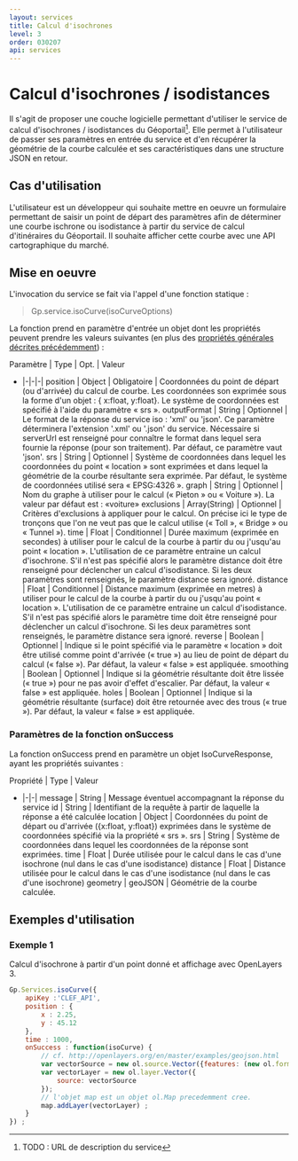 ```yaml
---
layout: services
title: Calcul d'isochrones
level: 3
order: 030207
api: services
---
```


# Calcul d'isochrones / isodistances

Il s'agit de proposer une couche logicielle permettant d'utiliser le service de calcul d'isochrones / isodistances du Géoportail[^7]. Elle permet à l'utilisateur de passer ses paramètres en entrée du service et d'en récupérer la géométrie de la courbe calculée et ses caractéristiques dans une structure JSON en retour.

## Cas d'utilisation

L'utilisateur est un développeur qui souhaite mettre en oeuvre un formulaire permettant de saisir un point de départ des paramètres afin de déterminer une courbe ischrone ou isodistance à partir du service de calcul d'itinéraires du Géoportail. Il souhaite afficher cette courbe avec une API cartographique du marché.

## Mise en oeuvre

L'invocation du service se fait via l'appel d'une fonction statique :

> Gp.service.isoCurve(isoCurveOptions)

La fonction prend en paramètre d'entrée un objet dont les propriétés peuvent prendre les valeurs suivantes (en plus des [propriétés générales décrites précédemment](./dd_services.html#commonParams)) :

Paramètre | Type | Opt. | Valeur
- |-|-|-|
position | Object | Obligatoire | Coordonnées du point de départ (ou d'arrivée) du calcul de courbe. Les coordonnées son exprimée sous la forme d'un objet : { x:float, y:float}. Le système de coordonnées est spécifié à l'aide du paramètre « srs ».
outputFormat | String | Optionnel | Le format de la réponse du service iso : 'xml' ou 'json'. Ce paramètre déterminera l'extension '.xml' ou '.json' du service. Nécessaire si serverUrl est renseigné pour connaître le format dans lequel sera fournie la réponse (pour son traitement). Par défaut, ce paramètre vaut 'json'.
srs | String | Optionnel | Système de coordonnées dans lequel les coordonnées du point « location » sont exprimées et dans lequel la géométrie de la courbe résultante sera exprimée. Par défaut, le système de coordonnées utilisé sera « EPSG:4326 ».
graph | String | Optionnel | Nom du graphe à utiliser pour le calcul (« Pieton » ou « Voiture »). La valeur par défaut est : «voiture» 
exclusions | Array(String) | Optionnel | Critères d'exclusions à appliquer pour le calcul. On précise ici le type de tronçons que l'on ne veut pas que le calcul utilise (« Toll », « Bridge » ou « Tunnel »).
time | Float | Conditionnel | Durée maximum (exprimée en secondes) à utiliser pour le calcul de la courbe à partir du ou j'usqu'au point « location ». L'utilisation de ce paramètre entraine un calcul d'isochrone. S'il n'est pas spécifié alors le paramètre distance doit être renseigné pour déclencher un calcul d'isodistance. Si les deux paramètres sont renseignés, le paramètre distance sera ignoré.
distance | Float | Conditionnel | Distance maximum (exprimée en metres) à utiliser pour le calcul de la courbe à partir du ou j'usqu'au point « location ». L'utilisation de ce paramètre entraine un calcul d'isodistance. S'il n'est pas spécifié alors le paramètre time doit être renseigné pour déclencher un calcul d'isochrone. Si les deux paramètres sont renseignés, le paramètre distance sera ignoré.
reverse | Boolean | Optionnel | Indique si le point spécifié via le paramètre « location » doit être utilisé comme point d'arrivée (« true ») au lieu de point de départ du calcul (« false »). Par défaut, la valeur « false » est appliquée.
smoothing | Boolean | Optionnel | Indique si la géométrie résultante doit être lissée (« true ») pour ne pas avoir d'effet d'escalier. Par défaut, la valeur « false » est appliquée.
holes | Boolean | Optionnel | Indique si la géométrie résultante (surface) doit être retournée avec des trous (« true »). Par défaut, la valeur « false » est appliquée.


### Paramètres de la fonction onSuccess

La fonction onSuccess prend en paramètre un objet IsoCurveResponse, ayant les propriétés suivantes :

Propriété | Type | Valeur
- |-|-|
message | String | Message éventuel accompagnant la réponse du service
id | String | Identifiant de la requête à partir de laquelle la réponse a été calculée
location | Object | Coordonnées du point de départ ou d'arrivée ({x:float, y:float}) exprimées dans le système de coordonnées spécifié via la propriété « srs ».
srs | String | Système de coordonnées dans lequel les coordonnées de la réponse sont exprimées.
time | Float | Durée utilisée pour le calcul dans le cas d'une isochrone (nul dans le cas d'une isodistance)
distance | Float | Distance utilisée pour le calcul dans le cas d'une isodistance (nul dans le cas d'une isochrone)
geometry | geoJSON | Géométrie de la courbe calculée.

## Exemples d'utilisation

### Exemple 1

Calcul d'isochrone à partir d'un point donné et affichage avec OpenLayers 3.

``` javascript
Gp.Services.isoCurve({
	apiKey :'CLEF_API',
	position : {
		x : 2.25,
		y : 45.12
	},
	time : 1000,
	onSuccess : function(isoCurve) {
		// cf. http://openlayers.org/en/master/examples/geojson.html
		var vectorSource = new ol.source.Vector({features: (new ol.format.GeoJSON()).readFeatures(isoCurve.geometry)});
		var vectorLayer = new ol.layer.Vector({
			source: vectorSource
		});
		// l'objet map est un objet ol.Map precedemment cree.
		map.addLayer(vectorLayer) ;
	}
}) ;
```


[^7]: TODO : URL de description du service
